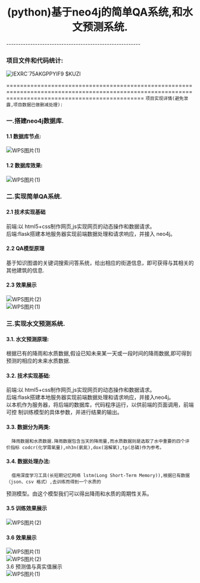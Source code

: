 <div align="center">
    
# (python)基于neo4j的简单QA系统,和水文预测系统.
</div>
-------------------------------------------------------- 

### 项目文件和代码统计:  
![IEXRC`75AKGPPYIF9 $KUZI](https://github.com/NaNbNa/DeepLearning_project/assets/144761706/17bd7a8d-4d89-43be-899b-e5b618d3aef3)

====================================================================================================================================================
`项目实现详情(避免泄露,项目数据已做删减处理):`  
### 一.搭建neo4j数据库.  
####  1.1 数据库节点:  
![WPS图片(1)](https://github.com/NaNbNa/DeepLearning_project/assets/144761706/e833e531-aa00-438a-a465-5d4c5e8280a5)  
####  1.2 数据库效果:  
![WPS图片(1)](https://github.com/NaNbNa/DeepLearning_project/assets/144761706/89a4afa0-68ab-4418-9c21-d49a644070c3)  
    
### 二.实现简单QA系统.  
####  2.1 技术实现基础  
  前端:以 html5+css制作网页,js实现网页的动态操作和数据请求。  
  后端:flask搭建本地服务器实现前端数据处理和请求响应，并接入  neo4j。  
####  2.2 QA模型原理  
  基于知识图谱的关键词搜索问答系统，给出相应的街道信息，即可获得与其相关的其他建筑的信息.  
#### 2.3 效果展示  
![WPS图片(2)](https://github.com/NaNbNa/DeepLearning_project/assets/144761706/2528bec4-ab95-4f3c-9da2-c7331167efe1)  
![WPS图片(1)](https://github.com/NaNbNa/DeepLearning_project/assets/144761706/82e223a9-469d-460f-bdf2-e28c5d23215d)  
  
### 三.实现水文预测系统.  
####  3.1. 水文预测原理:  
  根据已有的降雨和水质数据,假设已知未来某一天或一段时间的降雨数据,即可得到预测的相应的未来水质数据.    
####  3.2. 技术实现基础:  
  前端:以 html5+css制作网页,js实现网页的动态操作和数据请求。  
  后端:flask搭建本地服务器实现前端数据处理和请求响应，并接入neo4j。  
  以本机作为服务器，将后端的数据库，代码程序运行，以供前端的页面调用，前端可控
制训练模型的具体参数，并进行结果的输出。   
####  3.3. 数据分为两类:  
      降雨数据和水质数据.降雨数据包含当天的降雨量,而水质数据则是选取了水中重要的四个评价指标 codcr(化学需氧量),nh3n(氨氮),dox(溶解氧),tp(总磷)作为参考。  
####  3.4. 数据处理办法:  
      借用深度学习工具(长短期记忆网络 lstm(Long Short-Term Memory)),根据已有数据（json、csv 格式）,去训练而得到一个水质的
预测模型。由这个模型我们可以得出降雨和水质的周期性关系。  
####  3.5 训练效果展示  
  ![WPS图片(2)](https://github.com/NaNbNa/DeepLearning_project/assets/144761706/75b2d6b1-dd7f-4b6d-a8fd-eec578a2b8fb)  
####  3.6 效果展示  
![WPS图片(1)](https://github.com/NaNbNa/DeepLearning_project/assets/144761706/49fdc158-320c-4395-973b-c60c65df7e31)  
![WPS图片(2)](https://github.com/NaNbNa/DeepLearning_project/assets/144761706/221417dd-471e-45d6-a3e1-f3190d2d068c)  
  3.6  预测值与真实值展示  
![WPS图片(1)](https://github.com/NaNbNa/DeepLearning_project/assets/144761706/6081a138-8308-4643-981b-6dff19ae3053)  
  



  
  

